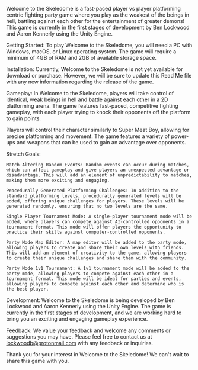 Welcome to the Skeledome is a fast-paced player vs player platforming centric fighting party game where you play as the weakest of the beings in hell, battling against each other for the entertainment of greater demons! This game is currently in the first stages of development by Ben Lockwood and Aaron Kennerly using the Unity Engine.

Getting Started:
To play Welcome to the Skeledome, you will need a PC with Windows, macOS, or Linux operating system. The game will require a minimum of 4GB of RAM and 2GB of available storage space.

Installation:
Currently, Welcome to the Skeledome is not yet available for download or purchase. However, we will be sure to update this Read Me file with any new information regarding the release of the game.

Gameplay:
In Welcome to the Skeledome, players will take control of identical, weak beings in hell and battle against each other in a 2D platforming arena. The game features fast-paced, competitive fighting gameplay, with each player trying to knock their opponents off the platform to gain points.

Players will control their character similarly to Super Meat Boy, allowing for precise platforming and movement. The game features a variety of power-ups and weapons that can be used to gain an advantage over opponents.

Stretch Goals:

    Match Altering Random Events: Random events can occur during matches, which can affect gameplay and give players an unexpected advantage or disadvantage. This will add an element of unpredictability to matches, making them more exciting and engaging.

    Procedurally Generated Platforming Challenges: In addition to the standard platforming levels, procedurally generated levels will be added, offering unique challenges for players. These levels will be generated randomly, ensuring that no two levels are the same.

    Single Player Tournament Mode: A single-player tournament mode will be added, where players can compete against AI-controlled opponents in a tournament format. This mode will offer players the opportunity to practice their skills against computer-controlled opponents.

    Party Mode Map Editor: A map editor will be added to the party mode, allowing players to create and share their own levels with friends. This will add an element of creativity to the game, allowing players to create their unique challenges and share them with the community.

    Party Mode 1v1 Tournament: A 1v1 tournament mode will be added to the party mode, allowing players to compete against each other in a tournament format. This mode will be ideal for parties and events, allowing players to compete against each other and determine who is the best player.

Development:
Welcome to the Skeledome is being developed by Ben Lockwood and Aaron Kennerly using the Unity Engine. The game is currently in the first stages of development, and we are working hard to bring you an exciting and engaging gameplay experience.

Feedback:
We value your feedback and welcome any comments or suggestions you may have. Please feel free to contact us at lockwoodb@protonmail.com with any feedback or inquiries.

Thank you for your interest in Welcome to the Skeledome! We can't wait to share this game with you.
